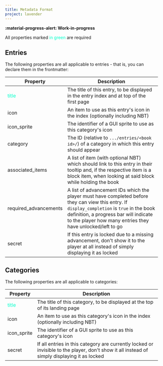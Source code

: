 ```yaml
---
title: Metadata Format
project: lavender
---
```


**:material-progress-alert: Work-in-progress**

All properties marked <span style="color: #00FFCA;">in green</span> are required

## Entries

The following properties are all applicable to entries - that is, you can declare them in the frontmatter:

| Property                                   | Description                                                                                                                                                                                                                                         |
|--------------------------------------------|-----------------------------------------------------------------------------------------------------------------------------------------------------------------------------------------------------------------------------------------------------|
| <span style="color: #00FFCA;">title</span> | The title of this entry, to be displayed in the entry index and at top of the first page                                                                                                                                                            |
| icon                                       | An item to use as this entry's icon in the index (optionally including NBT)                                                                                                                                                                         |
| icon_sprite                                | The identifier of a GUI sprite to use as this category's icon                                                                                                                                                                                       |
| category                                   | The ID (relative to `.../entries/<book id>/`) of a category in which this entry should appear                                                                                                                                                       |
| associated_items                           | A list of item (with optional NBT) which should link to this entry in their tooltip and, if the respective item is a block item, when looking at said block while holding the book                                                                  |
| required_advancements                      | A list of advancement IDs which the player must have completed before they can view this entry. If `display_completion` is `true` in the book definition, a progress bar will indicate to the player how many entries they have unlocked/left to go |
| secret                                     | If this entry is locked due to a missing advancement, don't show it to the player at all instead of simply displaying it as locked                                                                                                                  |

## Categories

The following properties are all applicable to categories:

| Property                                   | Description                                                                                                                                  |
|--------------------------------------------|----------------------------------------------------------------------------------------------------------------------------------------------|
| <span style="color: #00FFCA;">title</span> | The title of this category, to be displayed at the top of its landing page                                                                   |
| icon                                       | An item to use as this category's icon in the index (optionally including NBT)                                                               |
| icon_sprite                                | The identifier of a GUI sprite to use as this category's icon                                                                                |
| secret                                     | If all entries in this category are currently locked or invisible to the player, don't show it all instead of simply displaying it as locked |

